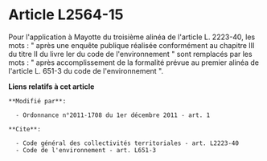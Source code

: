 # Article L2564-15

Pour l'application à Mayotte du troisième alinéa de l'article L. 2223-40, les mots : " après une enquête publique réalisée
conformément au chapitre III du titre II du livre Ier du code de l'environnement " sont remplacés par les mots : " après
accomplissement de la formalité prévue au premier alinéa de l'article L. 651-3 du code de l'environnement ".

**Liens relatifs à cet article**

	**Modifié par**:

	  - Ordonnance n°2011-1708 du 1er décembre 2011 - art. 1

	**Cite**:

	  - Code général des collectivités territoriales - art. L2223-40
	  - Code de l'environnement - art. L651-3
